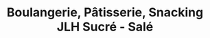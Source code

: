 ---
title: "Boulangerie, Pâtisserie, Snacking JLH Sucré - Salé"
url: /eysines/boulangerie-patisserie-snacking-jlh-sucre-sale/
shop: Bäckerei
---